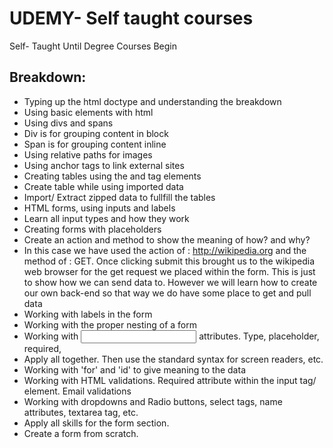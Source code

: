 # UDEMY- Self taught courses
Self- Taught Until Degree Courses Begin

## Breakdown:
* Typing up the html doctype and understanding the breakdown
* Using basic elements with html
* Using divs and spans
* Div is for grouping content in block
* Span is for grouping content inline
* Using relative paths for images
* Using anchor tags to link external sites
* Creating tables using the <table> and <tr> tag elements
* Create table while using imported data
* Import/ Extract zipped data to fullfill the tables
* HTML forms, using inputs and labels
* Learn all input types and how they work
* Creating forms with placeholders
* Create an action and method to show the meaning of how? and why?
* In this case we have used the action of : http://wikipedia.org and the method of : GET. Once clicking submit this brought us to the wikipedia web browser for the get request we placed within the form. This is just to show how we can send data to. However we will learn how to create our own back-end so that way we do have some place to get and pull data
* Working with labels in the form
* Working with the proper nesting of a form
* Working with <input> attributes. Type, placeholder, required,
* Apply all together. Then use the standard syntax for screen readers, etc.
* Working with 'for' and 'id' to give meaning to the data
* Working with HTML validations. Required attribute within the input tag/ element. Email validations
* Working with dropdowns and Radio buttons, select tags, name attributes, textarea tag, etc.
* Apply all skills for the form section.
* Create a form from scratch.
